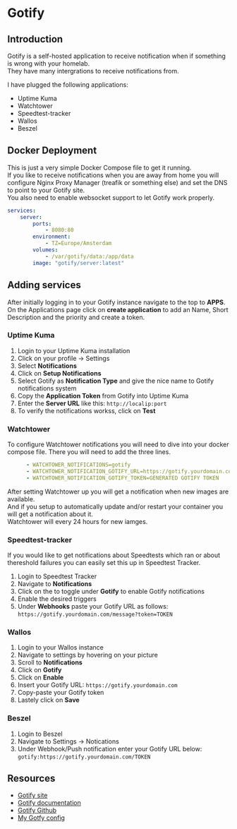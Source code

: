 # Gotify

## Introduction
Gotify is a self-hosted application to receive notification when if something is wrong with your homelab.  
They have many intergrations to receive notifications from.  
  
I have plugged the following applications:  
- Uptime Kuma  
- Watchtower  
- Speedtest-tracker  
- Wallos  
- Beszel  

## Docker Deployment
This is just a very simple Docker Compose file to get it running.  
If you like to receive notifications when you are away from home you will configure Nginx Proxy Manager (treafik or something else) and set the DNS to point to your Gotify site.  
You also need to enable websocket support to let Gotify work properly.  

``` yaml linenums="1" title="Speedtest Tracker config"
services:
    server:
        ports:
            - 8080:80
        environment:
            - TZ=Europe/Amsterdam
        volumes:
            - /var/gotify/data:/app/data
        image: "gotify/server:latest"
```

## Adding services
After initially logging in to your Gotify instance navigate to the top to **APPS**.
On the Applications page click on **create application** to add an Name, Short Description and the priority and create a token.

### Uptime Kuma
1. Login to your Uptime Kuma installation
2. Click on your profile -> Settings
3. Select **Notifications**
4. Click on **Setup Notifications**
5. Select Gotify as **Notification Type** and give the nice name to Gotify notifications system
6. Copy the **Application Token** from Gotify into Uptime Kuma
7. Enter the **Server URL** like this: `http://localip:port`
8. To verify the notifications workss, click on **Test**

### Watchtower
To configure Watchtower notifications you will need to dive into your docker compose file.
There you will need to add the three lines.
```yaml
      - WATCHTOWER_NOTIFICATIONS=gotify
      - WATCHTOWER_NOTIFICATION_GOTIFY_URL=https://gotify.yourdomain.com
      - WATCHTOWER_NOTIFICATION_GOTIFY_TOKEN=GENERATED GOTIFY TOKEN
```
After setting Watchtower up you will get a notification when new images are available.  
And if you setup to automatically update and/or restart your container you will get a notification about it.  
Watchtower will every 24 hours for new iamges.  

### Speedtest-tracker
If you would like to get notifications about Speedtests which ran or about thereshold failures you can easily set this up in Speedtest Tracker.  
  
1. Login to Speedtest Tracker
2. Navigate to **Notifications**
3. Click on the to toggle under **Gotify** to enable Gotify notifications
4. Enable the desired triggers
5. Under **Webhooks** paste your Gotify URL as follows:  
`https://gotify.yourdomain.com/message?token=TOKEN`  

### Wallos
1. Login to your Wallos instance
2. Navigate to settings by hovering on your picture
3. Scroll to **Notifications**
4. Click on **Gotify**
5. Click on **Enable**
6. Insert your Gotify URL: `https://gotify.yourdomain.com`
7. Copy-paste your Gotify token
8. Lastely click on **Save**

### Beszel
1. Login to Beszel
2. Navigate to Settings -> Notications
3. Under Webhook/Push notification enter your Gotify URL below:  
`gotify:https://gotify.yourdomain.com/TOKEN`

## Resources
- [Gotify site](https://gotify.net/)
- [Gotify documentation](https://gotify.net/docs/index)
- [Gotify Github](https://github.com/gotify)
- [My Gotfy config](https://github.com/JustHelixia/Portainer-Templates/blob/master/Docker%20Compose%20files/Gotify.yml)